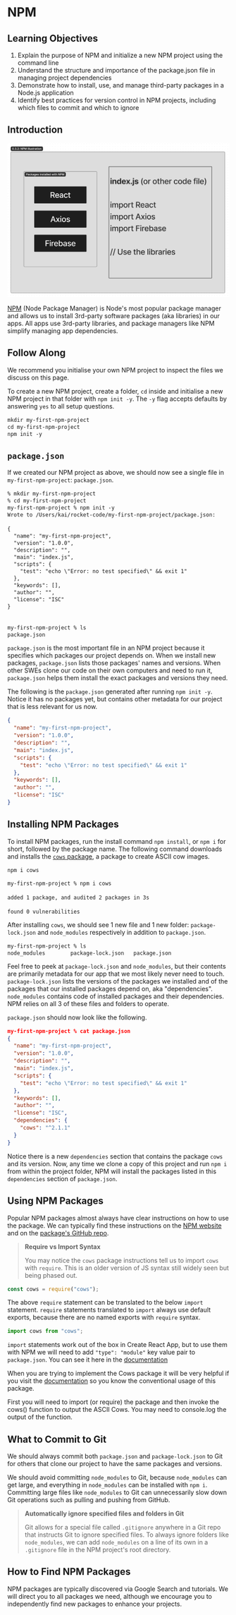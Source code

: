 # NPM

## Learning Objectives

1. Explain the purpose of NPM and initialize a new NPM project using the command line
2. Understand the structure and importance of the package.json file in managing project dependencies
3. Demonstrate how to install, use, and manage third-party packages in a Node.js application
4. Identify best practices for version control in NPM projects, including which files to commit and which to ignore

## Introduction

![NPM allows us to install, manage and use 3rd-party packages](<../_assets/0.5.2 - NPM Illustration.png>)

[NPM](https://www.npmjs.com) (Node Package Manager) is Node's most popular package manager and allows us to install 3rd-party software packages (aka libraries) in our apps. All apps use 3rd-party libraries, and package managers like NPM simplify managing app dependencies.

## Follow Along

We recommend you initialise your own NPM project to inspect the files we discuss on this page.

To create a new NPM project, create a folder, `cd` inside and initialise a new NPM project in that folder with `npm init -y`. The `-y` flag accepts defaults by answering `yes` to all setup questions.

```
mkdir my-first-npm-project
cd my-first-npm-project
npm init -y
```

## `package.json`

If we created our NPM project as above, we should now see a single file in `my-first-npm-project`: `package.json`.

```
% mkdir my-first-npm-project
% cd my-first-npm-project
my-first-npm-project % npm init -y
Wrote to /Users/kai/rocket-code/my-first-npm-project/package.json:

{
  "name": "my-first-npm-project",
  "version": "1.0.0",
  "description": "",
  "main": "index.js",
  "scripts": {
    "test": "echo \"Error: no test specified\" && exit 1"
  },
  "keywords": [],
  "author": "",
  "license": "ISC"
}


my-first-npm-project % ls
package.json
```

`package.json` is the most important file in an NPM project because it specifies which packages our project depends on. When we install new packages, `package.json` lists those packages' names and versions. When other SWEs clone our code on their own computers and need to run it, `package.json` helps them install the exact packages and versions they need.

The following is the `package.json` generated after running `npm init -y`. Notice it has no packages yet, but contains other metadata for our project that is less relevant for us now.


```json
{
  "name": "my-first-npm-project",
  "version": "1.0.0",
  "description": "",
  "main": "index.js",
  "scripts": {
    "test": "echo \"Error: no test specified\" && exit 1"
  },
  "keywords": [],
  "author": "",
  "license": "ISC"
}
```

## Installing NPM Packages

To install NPM packages, run the install command `npm install`, or `npm i` for short, followed by the package name. The following command downloads and installs the [`cows` package](https://www.npmjs.com/package/cows), a package to create ASCII cow images.


```
npm i cows
```
```
my-first-npm-project % npm i cows

added 1 package, and audited 2 packages in 3s

found 0 vulnerabilities
```

After installing `cows`, we should see 1 new file and 1 new folder: `package-lock.json` and `node_modules` respectively in addition to `package.json`.

```
my-first-npm-project % ls
node_modules		package-lock.json	package.json
```

Feel free to peek at `package-lock.json` and `node_modules`, but their contents are primarily metadata for our app that we most likely never need to touch. `package-lock.json` lists the versions of the packages we installed and of the packages that our installed packages depend on, aka "dependencies". `node_modules` contains code of installed packages and their dependencies. NPM relies on all 3 of these files and folders to operate.

`package.json` should now look like the following.

```json
my-first-npm-project % cat package.json
{
  "name": "my-first-npm-project",
  "version": "1.0.0",
  "description": "",
  "main": "index.js",
  "scripts": {
    "test": "echo \"Error: no test specified\" && exit 1"
  },
  "keywords": [],
  "author": "",
  "license": "ISC",
  "dependencies": {
    "cows": "^2.1.1"
  }
}
```

Notice there is a new `dependencies` section that contains the package `cows` and its version. Now, any time we clone a copy of this project and run `npm i` from within the project folder, NPM will install the packages listed in this `dependencies` section of `package.json`.

## Using NPM Packages

Popular NPM packages almost always have clear instructions on how to use the package. We can typically find these instructions on the [NPM website](https://www.npmjs.com/package/cows) and on the [package's GitHub repo](https://github.com/sindresorhus/cows).

> **Require vs Import Syntax**
>
> You may notice the `cows` package instructions tell us to import `cows` with `require`. This is an older version of JS syntax still widely seen but being phased out.

```javascript
const cows = require("cows");
```

The above `require` statement can be translated to the below `import` statement. `require` statements translated to `import` always use default exports, because there are no named exports with `require` syntax.

```javascript
import cows from "cows";
```

`import` statements work out of the box in Create React App, but to use them with NPM we will need to add `"type": "module"` key value pair to `package.json`. You can see it here in the [documentation](https://nodejs.org/api/packages.html#type)

When you are trying to implement the Cows package it will be very helpful if you visit the [documentation](https://github.com/sindresorhus/cows) so you know the conventional usage of this package.

First you will need to import (or require) the package and then invoke the cows() function to output the ASCII Cows. You may need to console.log the output of the function.

## What to Commit to Git

We should always commit both `package.json` and `package-lock.json` to Git for others that clone our project to have the same packages and versions.

We should avoid committing `node_modules` to Git, because `node_modules` can get large, and everything in `node_modules` can be installed with `npm i`. Committing large files like `node_modules` to Git can unnecessarily slow down Git operations such as pulling and pushing from GitHub.

> **Automatically ignore specified files and folders in Git**
> 
> Git allows for a special file called `.gitignore` anywhere in a Git repo that instructs Git to ignore specified files. To always ignore folders like `node_modules`, we can add `node_modules` on a line of its own in a `.gitignore` file in the NPM project's root directory.

## How to Find NPM Packages

NPM packages are typically discovered via Google Search and tutorials. We will direct you to all packages we need, although we encourage you to independently find new packages to enhance your projects.
